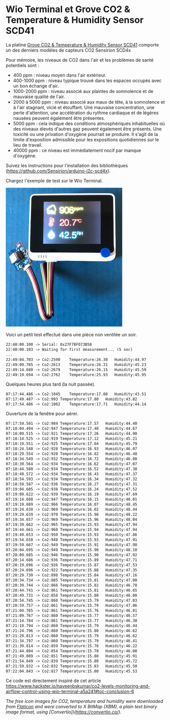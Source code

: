 # Wio Terminal et Grove CO2 & Temperature & Humidity Sensor SCD41

La platine [Grove CO2 & Temperature & Humidity Sensor SCD41](https://wiki.seeedstudio.com/Grove-CO2_%26_Temperature_%26_Humidity_Sensor-SCD41/) comporte un des derniers modèles de capteurs CO2 Sensirion SCD4x

Pour mémoire, les niveaux de CO2 dans l'air et les problèmes de santé potentiels sont :
* 400 ppm : niveau moyen dans l'air extérieur.
* 400-1000 ppm : niveau typique trouvé dans les espaces occupés avec un bon échange d'air.
* 1000-2000 ppm : niveau associé aux plaintes de somnolence et de mauvaise qualité de l'air.
* 2000 à 5000 ppm : niveau associé aux maux de tête, à la somnolence et à l'air stagnant, vicié et étouffant. Une mauvaise concentration, une perte d'attention, une accélération du rythme cardiaque et de légères nausées peuvent également être présentes.
* 5000 ppm : cela indique des conditions atmosphériques inhabituelles où des niveaux élevés d'autres gaz peuvent également être présents. Une toxicité ou une privation d'oxygène pourrait se produire. Il s'agit de la limite d'exposition admissible pour les expositions quotidiennes sur le lieu de travail.
* 40000 ppm : ce niveau est immédiatement nocif par manque d'oxygène. 


Suivez les instructions pour l'installation des bibliothèques (https://github.com/Sensirion/arduino-i2c-scd4x).

Chargez l'exemple de test sur le Wio Terminal.

![GroveCO2TemperatureHumiditySensorSCD41](./GroveCO2TemperatureHumiditySensorSCD41.jpg)

Voici un petit test effectué dans une pièce non ventilée un soir.

```console
22:48:00.100 -> Serial: 0x27F7BF073B58
22:40:00.103 -> Waiting for first measurement... (5 sec)
...
22:49:04.703 -> Co2:2590	Temperature:26.30	Humidity:44.97
22:49:09.705 -> Co2:2613	Temperature:26.31	Humidity:45.23
22:49:14.680 -> Co2:2679	Temperature:26.15	Humidity:45.59
22:49:19.694 -> Co2:2762	Temperature:25.93	Humidity:45.95
```

Quelques heures plus tard (la nuit passée).

```console
07:17:44.486 -> Co2:1045	Temperature:17.80	Humidity:43.51
07:17:49.487 -> Co2:993	Temperature:17.80	Humidity:43.82
07:17:54.486 -> Co2:1002	Temperature:17.71	Humidity:44.14
```

Ouverture de la fenêtre pour aérer.

```console
07:17:59.501 -> Co2:984	Temperature:17.57	Humidity:44.40
07:18:04.494 -> Co2:947	Temperature:17.40	Humidity:44.67
07:18:09.515 -> Co2:921	Temperature:17.26	Humidity:44.90
07:18:14.525 -> Co2:919	Temperature:17.12	Humidity:45.21
07:18:19.551 -> Co2:925	Temperature:17.04	Humidity:45.79
07:18:24.548 -> Co2:928	Temperature:16.93	Humidity:46.07
07:18:29.554 -> Co2:928	Temperature:16.82	Humidity:46.48
07:18:34.549 -> Co2:932	Temperature:16.72	Humidity:46.80
07:18:39.564 -> Co2:934	Temperature:16.62	Humidity:47.07
07:18:44.580 -> Co2:934	Temperature:16.52	Humidity:47.30
07:18:49.572 -> Co2:934	Temperature:16.43	Humidity:47.37
07:18:54.593 -> Co2:934	Temperature:16.34	Humidity:47.32
07:18:59.587 -> Co2:936	Temperature:16.27	Humidity:47.31
07:19:04.605 -> Co2:938	Temperature:16.24	Humidity:47.52
07:19:09.622 -> Co2:939	Temperature:16.19	Humidity:47.69
07:19:14.608 -> Co2:947	Temperature:16.15	Humidity:48.01
07:19:19.609 -> Co2:966	Temperature:16.07	Humidity:48.45
07:19:24.630 -> Co2:969	Temperature:16.02	Humidity:48.44
07:19:29.639 -> Co2:970	Temperature:15.98	Humidity:48.22
07:19:34.657 -> Co2:969	Temperature:15.96	Humidity:48.04
07:19:39.662 -> Co2:965	Temperature:15.93	Humidity:47.94
07:19:44.661 -> Co2:960	Temperature:15.94	Humidity:47.94
07:19:49.653 -> Co2:950	Temperature:15.93	Humidity:47.86
07:19:54.658 -> Co2:948	Temperature:15.93	Humidity:47.91
07:19:59.667 -> Co2:949	Temperature:15.91	Humidity:47.98
07:20:04.695 -> Co2:949	Temperature:15.90	Humidity:48.10
07:20:09.685 -> Co2:946	Temperature:15.90	Humidity:47.92
07:20:14.686 -> Co2:936	Temperature:15.89	Humidity:47.71
07:20:19.696 -> Co2:926	Temperature:15.87	Humidity:47.53
07:20:24.696 -> Co2:922	Temperature:15.88	Humidity:47.35
07:20:29.730 -> Co2:898	Temperature:15.84	Humidity:47.16
07:20:34.734 -> Co2:885	Temperature:15.81	Humidity:47.00
07:20:39.744 -> Co2:866	Temperature:15.82	Humidity:46.78
07:20:44.741 -> Co2:861	Temperature:15.81	Humidity:46.65
07:20:49.731 -> Co2:858	Temperature:15.80	Humidity:46.80
07:20:54.745 -> Co2:860	Temperature:15.79	Humidity:47.03
07:20:59.757 -> Co2:861	Temperature:15.79	Humidity:47.06
07:21:04.765 -> Co2:861	Temperature:15.76	Humidity:46.81
07:21:09.767 -> Co2:860	Temperature:15.77	Humidity:46.57
07:21:14.784 -> Co2:861	Temperature:15.77	Humidity:46.38
07:21:19.794 -> Co2:860	Temperature:15.79	Humidity:46.44
07:21:24.796 -> Co2:860	Temperature:15.80	Humidity:46.62
07:21:29.813 -> Co2:860	Temperature:15.79	Humidity:46.62
07:21:34.797 -> Co2:860	Temperature:15.79	Humidity:46.41
07:21:39.814 -> Co2:859	Temperature:15.78	Humidity:46.22
07:21:44.804 -> Co2:854	Temperature:15.78	Humidity:46.08
07:21:49.809 -> Co2:851	Temperature:15.80	Humidity:45.91
07:21:54.849 -> Co2:839	Temperature:15.80	Humidity:45.72
07:21:59.832 -> Co2:832	Temperature:15.83	Humidity:45.50
07:22:04.843 -> Co2:817	Temperature:15.80	Humidity:45.53
```


Ce code est directement inspiré de cet article https://www.hackster.io/naveenbskumar/co2-levels-monitoring-and-airflow-control-using-wio-terminal-a5a241#toc-conclusion-6

_The free icon images for CO2, temperature and humidity were downloaded from [Flaticon](https://www.flaticon.com/) and were converted to X BitMap (XBM), a plain text binary image format, using [Convertio])(https://convertio.co/)._
